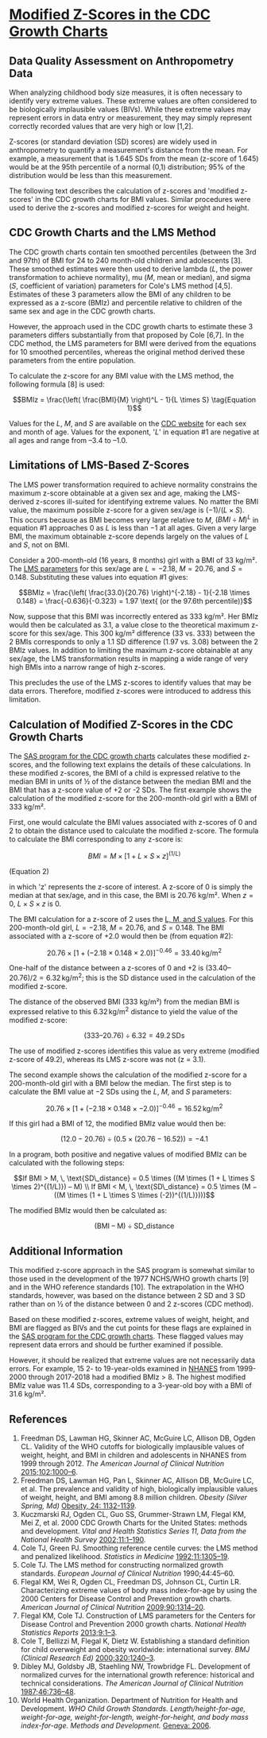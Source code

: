 # [Modified Z-Scores in the CDC Growth Charts](https://www.cdc.gov/growth-chart-training/media/pdfs/Modified-Z-scores-508.pdf)

## Data Quality Assessment on Anthropometry Data

When analyzing childhood body size measures, it is often necessary to identify very extreme values. These extreme values are often considered to be biologically implausible values (BIVs). While these extreme values may represent errors in data entry or measurement, they may simply represent correctly recorded values that are very high or low [1,2].

Z-scores (or standard deviation (SD) scores) are widely used in anthropometry to quantify a measurement's distance from the mean. For example, a measurement that is 1.645 SDs from the mean (z-score of 1.645) would be at the 95th percentile of a normal (0,1) distribution; 95% of the distribution would be less than this measurement.

The following text describes the calculation of z-scores and 'modified z-scores' in the CDC growth charts for BMI values. Similar procedures were used to derive the z-scores and modified z-scores for weight and height.

## CDC Growth Charts and the LMS Method

The CDC growth charts contain ten smoothed percentiles (between the 3rd and 97th) of BMI for 24 to 240 month-old children and adolescents [3]. These smoothed estimates were then used to derive lambda ($L$, the power transformation to achieve normality), mu ($M$, mean or median), and sigma ($S$, coefficient of variation) parameters for Cole's LMS method [4,5]. Estimates of these 3 parameters allow the BMI of any children to be expressed as a z-score (BMIz) and percentile relative to children of the same sex and age in the CDC growth charts.

However, the approach used in the CDC growth charts to estimate these 3 parameters differs substantially from that proposed by Cole [6,7]. In the CDC method, the LMS parameters for BMI were derived from the equations for 10 smoothed percentiles, whereas the original method derived these parameters from the entire population.

To calculate the z-score for any BMI value with the LMS method, the following formula [8] is used:

```math
BMIz = \frac{\left( \frac{BMI}{M} \right)^L - 1}{L \times S} \tag{Equation 1}
```

Values for the $L$, $M$, and $S$ are available on the [CDC website](https://www.cdc.gov/growthcharts/cdc-data-files.htm) for each sex and month of age. Values for the exponent, '$L$' in equation #1 are negative at all ages and range from –3.4 to –1.0.

## Limitations of LMS-Based Z-Scores

The LMS power transformation required to achieve normality constrains the maximum z-score obtainable at a given sex and age, making the LMS-derived z-scores ill-suited for identifying extreme values. No matter the BMI value, the maximum possible z-score for a given sex/age is $(-1) / (L \times S)$. This occurs because as BMI becomes very large relative to $M$, $(BMI \div M)^L$ in equation #1 approaches 0 as $L$ is less than −1 at all ages. Given a very large BMI, the maximum obtainable z-score depends largely on the values of $L$ and $S$, not on BMI.

Consider a 200-month-old (16 years, 8 months) girl with a BMI of 33 kg/m². The [LMS parameters](https://www.cdc.gov/growthcharts/cdc-data-files.htm) for this sex/age are $L = −2.18$, $M = 20.76$, and $S = 0.148$. Substituting these values into equation #1 gives:

```math
BMIz = \frac{\left( \frac{33.0}{20.76} \right)^{-2.18} - 1}{-2.18 \times 0.148} = \frac{-0.636}{-0.323} = 1.97 \text{ (or the 97.6th percentile)}
```

Now, suppose that this BMI was incorrectly entered as 333 kg/m². Her BMIz would then be calculated as 3.1, a value close to the theoretical maximum z-score for this sex/age. This 300 kg/m² difference (33 vs. 333) between the 2 BMIs corresponds to only a 1.1 SD difference (1.97 vs. 3.08) between the 2 BMIz values. In addition to limiting the maximum z-score obtainable at any sex/age, the LMS transformation results in mapping a wide range of very high BMIs into a narrow range of high z-scores.

This precludes the use of the LMS z-scores to identify values that may be data errors. Therefore, modified z-scores were introduced to address this limitation.

## Calculation of Modified Z-Scores in the CDC Growth Charts

The [SAS program for the CDC growth charts](https://www.cdc.gov/growth-chart-training/hcp/computer-programs/sas.html) calculates these modified z-scores, and the following text explains the details of these calculations. In these modified z-scores, the BMI of a child is expressed relative to the median BMI in units of ½ of the distance between the median BMI and the BMI that has a z-score value of +2 or -2 SDs. The first example shows the calculation of the modified z-score for the 200-month-old girl with a BMI of 333 kg/m². 

First, one would calculate the BMI values associated with z-scores of 0 and 2 to obtain the distance used to calculate the modified z-score. The formula to calculate the BMI corresponding to any z-score is:

```math
BMI = M \times [1 + L \times S \times z]^{(1/L)} \tag{Equation 2}
```

(Equation 2)

in which 'z' represents the z-score of interest. A z-score of 0 is simply the median at that sex/age, and in this case, the BMI is 20.76 kg/m². When $z = 0$, $L \times S \times z$ is 0. 

The BMI calculation for a z-score of 2 uses the [L, M, and S values](https://www.cdc.gov/growthcharts/cdc-data-files.htm). For this 200-month-old girl, $L = −2.18$, $M = 20.76$, and $S = 0.148$. The BMI associated with a z-score of +2.0 would then be (from equation #2):

```math
20.76 \times [1 + (-2.18 \times 0.148 \times 2.0)]^{-0.46} = 33.40 \, \text{kg/m}^2
```

One-half of the distance between a z-scores of 0 and +2 is $(33.40 – 20.76) / 2 = 6.32 \, \text{kg/m}^2$; this is the SD distance used in the calculation of the modified z-score.

The distance of the observed BMI (333 kg/m²) from the median BMI is expressed relative to this $6.32 \, \text{kg/m}^2$ distance to yield the value of the modified z-score:

```math
(333 – 20.76) \div 6.32 = 49.2 \, \text{SDs}
```

The use of modified z-scores identifies this value as very extreme (modified z-score of 49.2), whereas its LMS z-score was not (z = 3.1).

The second example shows the calculation of the modified z-score for a 200-month-old girl with a BMI below the median. The first step is to calculate the BMI value at −2 SDs using the $L$, $M$, and $S$ parameters:

```math
20.76 \times [1 + (-2.18 \times 0.148 \times -2.0)]^{-0.46} = 16.52 \, \text{kg/m}^2
```

If this girl had a BMI of 12, the modified BMIz value would then be:

```math
(12.0 − 20.76) \div (0.5 \times (20.76 − 16.52)) = -4.1
```

In a program, both positive and negative values of modified BMIz can be calculated with the following steps:
```math
If BMI > M, \, \text{SD\_distance} = 0.5 \times ((M \times (1 + L \times S \times 2)^{(1/L)}) – M) \\
If BMI < M, \, \text{SD\_distance} = 0.5 \times (M − ((M \times (1 + L \times S \times (-2))^{(1/L)})))
```
The modified BMIz would then be calculated as:
```math
\text{(BMI – M)} \div \text{SD\_distance}
```

## Additional Information

This modified z-score approach in the SAS program is somewhat similar to those used in the development of the 1977 NCHS/WHO growth charts [9] and in the WHO reference standards [10]. The extrapolation in the WHO standards, however, was based on the distance between 2 SD and 3 SD rather than on ½ of the distance between 0 and 2 z-scores (CDC method).

Based on these modified z-scores, extreme values of weight, height, and BMI are flagged as BIVs and the cut points for these flags are explained in the [SAS program for the CDC growth charts](https://www.cdc.gov/growth-chart-training/hcp/computer-programs/sas.html). These flagged values may represent data errors and should be further examined if possible. 

However, it should be realized that extreme values are not necessarily data errors. For example, 15 2- to 19-year-olds examined in [NHANES](https://wwwn.cdc.gov/nchs/nhanes/Default.aspx) from 1999-2000 through 2017-2018 had a modified BMIz > 8. The highest modified BMIz value was 11.4 SDs, corresponding to a 3-year-old boy with a BMI of 31.6 kg/m².

## References

1. Freedman DS, Lawman HG, Skinner AC, McGuire LC, Allison DB, Ogden CL. Validity of the WHO cutoffs for biologically implausible values of weight, height, and BMI in children and adolescents in NHANES from 1999 through 2012. *The American Journal of Clinical Nutrition* [2015;102:1000–6](https://doi.org/10.3945/ajcn.115.115576). 
2. Freedman DS, Lawman HG, Pan L, Skinner AC, Allison DB, McGuire LC, et al. The prevalence and validity of high, biologically implausible values of weight, height, and BMI among 8.8 million children. *Obesity (Silver Spring, Md)* [Obesity, 24: 1132-1139](https://doi.org/10.1002/oby.21446).
3. Kuczmarski RJ, Ogden CL, Guo SS, Grummer-Strawn LM, Flegal KM, Mei Z, et al. 2000 CDC Growth Charts for the United States: methods and development. *Vital and Health Statistics Series 11, Data from the National Health Survey* [2002;11:1–190](https://www.cdc.gov/nchs/data/series/sr_11/sr11_246.pdf).
4. Cole TJ, Green PJ. Smoothing reference centile curves: the LMS method and penalized likelihood. *Statistics in Medicine* [1992;11:1305–19](https://doi.org/10.1002/sim.4780111005).
5. Cole TJ. The LMS method for constructing normalized growth standards. *European Journal of Clinical Nutrition* 1990;44:45–60.
6. Flegal KM, Wei R, Ogden CL, Freedman DS, Johnson CL, Curtin LR. Characterizing extreme values of body mass index-for-age by using the 2000 Centers for Disease Control and Prevention growth charts. *American Journal of Clinical Nutrition* [2009;90:1314–20](https://doi.org/10.3945/ajcn.2009.28335).
7. Flegal KM, Cole TJ. Construction of LMS parameters for the Centers for Disease Control and Prevention 2000 growth charts. *National Health Statistics Reports* [2013;9:1–3](https://doi.org/10.1371/journal.pone.0101791).
8. Cole T, Bellizzi M, Flegal K, Dietz W. Establishing a standard definition for child overweight and obesity worldwide: international survey. *BMJ (Clinical Research Ed)* [2000;320:1240–3](https://doi.org/10.1136/bmj.320.7244.1240).
9. Dibley MJ, Goldsby JB, Staehling NW, Trowbridge FL. Development of normalized curves for the international growth reference: historical and technical considerations. *The American Journal of Clinical Nutrition* [1987;46:736–48](https://doi.org/10.1093/ajcn/46.5.736).
10. World Health Organization. Department of Nutrition for Health and Development. *WHO Child Growth Standards. Length/height-for-age, weight-for-age, weight-for-length, weight-for-height, and body mass index-for-age. Methods and Development.* [Geneva: 2006](https://www.who.int/publications/i/item/924154693X).

